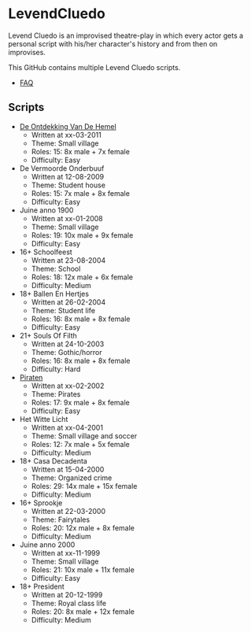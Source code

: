# LevendCluedo

Levend Cluedo is an improvised theatre-play in which every actor gets a personal script with his/her character's history and from then on improvises.

This GitHub contains multiple Levend Cluedo scripts.

 * [FAQ](Faq.md)

## Scripts

* [De Ontdekking Van De Hemel](DeOntdekkingVanDeHemel/README.md) 
  * Written at xx-03-2011
  * Theme: Small village
  * Roles: 15: 8x male + 7x female
  * Difficulty: Easy
* De Vermoorde Onderbuuf
  * Written at 12-08-2009
  * Theme: Student house
  * Roles: 15: 7x male + 8x female
  * Difficulty: Easy
* Juine anno 1900
  * Written at xx-01-2008
  * Theme: Small village
  * Roles: 19: 10x male + 9x female
  * Difficulty: Easy
* 16+ Schoolfeest
  * Written at 23-08-2004
  * Theme: School
  * Roles: 18: 12x male + 6x female
  * Difficulty: Medium
* 18+ Ballen En Hertjes
  * Written at 26-02-2004
  * Theme: Student life
  * Roles: 16: 8x male + 8x female
  * Difficulty: Easy
* 21+ Souls Of Filth
  * Written at 24-10-2003
  * Theme: Gothic/horror
  * Roles: 16: 8x male + 8x female
  * Difficulty: Hard
* [Piraten](Piraten/README.md)
  * Written at xx-02-2002
  * Theme: Pirates
  * Roles: 17: 9x male + 8x female
  * Difficulty: Easy
* Het Witte Licht
  * Written at xx-04-2001
  * Theme: Small village and soccer
  * Roles: 12: 7x male + 5x female
  * Difficulty: Medium
* 18+ Casa Decadenta
  * Written at 15-04-2000
  * Theme: Organized crime
  * Roles: 29: 14x male + 15x female
  * Difficulty: Medium
* 16+ Sprookje
  * Written at 22-03-2000
  * Theme: Fairytales
  * Roles: 20: 12x male + 8x female
  * Difficulty: Medium
* Juine anno 2000
  * Written at xx-11-1999
  * Theme: Small village
  * Roles: 21: 10x male + 11x female
  * Difficulty: Easy
* 18+ President
  * Written at 20-12-1999
  * Theme: Royal class life
  * Roles: 20: 8x male + 12x female
  * Difficulty: Medium

